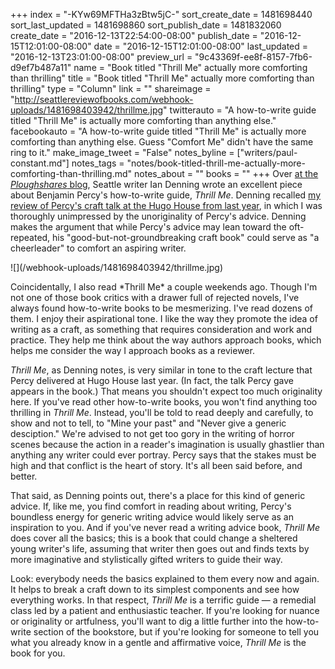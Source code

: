 +++
index = "-KYw69MFTHa3zBtw5jC-"
sort_create_date = 1481698440
sort_last_updated = 1481698860
sort_publish_date = 1481832060
create_date = "2016-12-13T22:54:00-08:00"
publish_date = "2016-12-15T12:01:00-08:00"
date = "2016-12-15T12:01:00-08:00"
last_updated = "2016-12-13T23:01:00-08:00"
preview_url = "9c43369f-ee8f-8157-7fb6-d9ef7b487a11"
name = "Book titled \"Thrill Me\" actually more comforting than thrilling"
title = "Book titled \"Thrill Me\" actually more comforting than thrilling"
type = "Column"
link = ""
shareimage = "http://seattlereviewofbooks.com/webhook-uploads/1481698403942/thrillme.jpg"
twitterauto = "A how-to-write guide titled \"Thrill Me\" is actually more comforting than anything else."
facebookauto = "A how-to-write guide titled \"Thrill Me\" is actually more comforting than anything else. Guess \"Comfort Me\" didn't have the same ring to it."
make_image_tweet = "False"
notes_byline = ["writers/paul-constant.md"]
notes_tags = "notes/book-titled-thrill-me-actually-more-comforting-than-thrilling.md"
notes_about = ""
books = ""
+++
Over [at the *Ploughshares* blog](http://blog.pshares.org/index.php/the-comfort-of-writing-guides-on-benjamin-percys-thrill-me/), Seattle writer Ian Denning wrote an excellent piece about Benjamin Percy's how-to-write guide, *Thrill Me*. Denning recalled [my review of Percy's craft talk at the Hugo House from last year](http://www.seattlereviewofbooks.com/notes/2015/11/05/stop-me-if-youve-heard-this-one/), in which I was thoroughly unimpressed by the unoriginality of Percy's advice. Denning makes the argument that while Percy's advice may lean toward the oft-repeated, his "good-but-not-groundbreaking craft book" could serve as "a cheerleader" to comfort an aspiring writer.

<p class="image-left">![](/webhook-uploads/1481698403942/thrillme.jpg)</p>
Coincidentally, I also read *Thrill Me* a couple weekends ago. Though I'm not one of those book critics with a drawer full of rejected novels, I've always found how-to-write books to be mesmerizing. I've read dozens of them. I enjoy their aspirational tone. I like the way they promote the idea of writing as a craft, as something that requires consideration and work and practice. They help me think about the way authors approach books, which helps me consider the way I approach books as a reviewer.

*Thrill Me*, as Denning notes, is very similar in tone to the craft lecture that Percy delivered at Hugo House last year. (In fact, the talk Percy gave appears in the book.) That means you shouldn't expect too much originality here. If you've read other how-to-write books, you won't find anything too thrilling in *Thrill Me*. Instead, you'll be told to read deeply and carefully, to show and not to tell, to "Mine your past" and "Never give a generic desciption." We're advised to not get too gory in the writing of horror scenes because the action in a reader's imagination is usually ghastlier than anything any writer could ever portray. Percy says that the stakes must be high and that conflict is the heart of story. It's all been said before, and better.

That said, as Denning points out, there's a place for this kind of generic advice. If, like me, you find comfort in reading about writing, Percy's boundless energy for generic writing advice would likely serve as an inspiration to you. And if you've never read a writing advice book, *Thrill Me* does cover all the basics; this is a book that could change a sheltered young writer's life, assuming that writer then goes out and finds texts by more imaginative and stylistically gifted writers to guide their way.

Look: everybody needs the basics explained to them every now and again. It helps to break a craft down to its simplest components and see how everything works. In that respect, *Thrill Me* is a terrific guide — a remedial class led by a patient and enthusiastic teacher. If you're looking for nuance or originality or artfulness, you'll want to dig a little further into the how-to-write section of the bookstore, but if you're looking for someone to tell you what you already know in a gentle and affirmative voice, *Thrill Me* is the book for you.